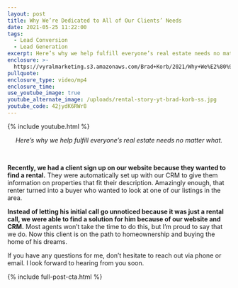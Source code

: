 ```yaml
---
layout: post
title: Why We’re Dedicated to All of Our Clients’ Needs
date: 2021-05-25 11:22:00
tags:
  - Lead Conversion
  - Lead Generation
excerpt: Here’s why we help fulfill everyone’s real estate needs no matter what.
enclosure: >-
  https://vyralmarketing.s3.amazonaws.com/Brad+Korb/2021/Why+We%E2%80%99re+Dedicated+to+All+of+Our+Clients%E2%80%99+Needs.mp4
pullquote:
enclosure_type: video/mp4
enclosure_time:
use_youtube_image: true
youtube_alternate_image: /uploads/rental-story-yt-brad-korb-ss.jpg
youtube_code: 42jydK6RWr8
---
```

{% include youtube.html %}

<center><em>Here&rsquo;s why we help fulfill everyone&rsquo;s real estate needs no matter what.</em></center>

&nbsp;

**Recently, we had a client sign up on our website because they wanted to find a rental.** They were automatically set up with our CRM to give them information on properties that fit their description. Amazingly enough, that renter turned into a buyer who wanted to look at one of our listings in the area.&nbsp;

**Instead of letting his initial call go unnoticed because it was just a rental call, we were able to find a solution for him because of our website and CRM.** Most agents won’t take the time to do this, but I’m proud to say that we do. Now this client is on the path to homeownership and buying the home of his dreams.&nbsp;

If you have any questions for me, don’t hesitate to reach out via phone or email. I look forward to hearing from you soon.

{% include full-post-cta.html %}
